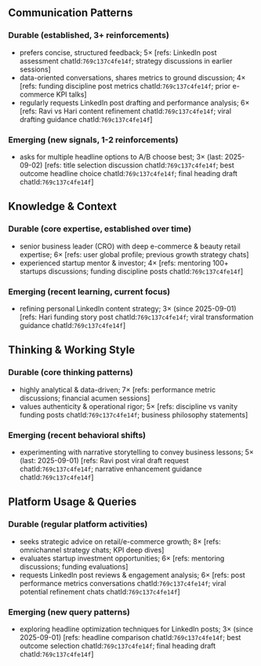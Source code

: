 ## Communication Patterns
### Durable (established, 3+ reinforcements)
- prefers concise, structured feedback; 5× [refs: LinkedIn post assessment chatId:`769c137c4fe14f`; strategy discussions in earlier sessions]
- data-oriented conversations, shares metrics to ground discussion; 4× [refs: funding discipline post metrics chatId:`769c137c4fe14f`; prior e-commerce KPI talks]
- regularly requests LinkedIn post drafting and performance analysis; 6× [refs: Ravi vs Hari content refinement chatId:`769c137c4fe14f`; viral drafting guidance chatId:`769c137c4fe14f`]

### Emerging (new signals, 1-2 reinforcements)
- asks for multiple headline options to A/B choose best; 3× (last: 2025-09-02) [refs: title selection discussion chatId:`769c137c4fe14f`; best outcome headline choice chatId:`769c137c4fe14f`; final heading draft chatId:`769c137c4fe14f`]

## Knowledge & Context
### Durable (core expertise, established over time)
- senior business leader (CRO) with deep e-commerce & beauty retail expertise; 6× [refs: user global profile; previous growth strategy chats]
- experienced startup mentor & investor; 4× [refs: mentoring 100+ startups discussions; funding discipline posts chatId:`769c137c4fe14f`]

### Emerging (recent learning, current focus)
- refining personal LinkedIn content strategy; 3× (since 2025-09-01) [refs: Hari funding story post chatId:`769c137c4fe14f`; viral transformation guidance chatId:`769c137c4fe14f`]

## Thinking & Working Style
### Durable (core thinking patterns)
- highly analytical & data-driven; 7× [refs: performance metric discussions; financial acumen sessions]
- values authenticity & operational rigor; 5× [refs: discipline vs vanity funding posts chatId:`769c137c4fe14f`; business philosophy statements]

### Emerging (recent behavioral shifts)
- experimenting with narrative storytelling to convey business lessons; 5× (last: 2025-09-01) [refs: Ravi post viral draft request chatId:`769c137c4fe14f`; narrative enhancement guidance chatId:`769c137c4fe14f`]

## Platform Usage & Queries
### Durable (regular platform activities)
- seeks strategic advice on retail/e-commerce growth; 8× [refs: omnichannel strategy chats; KPI deep dives]
- evaluates startup investment opportunities; 6× [refs: mentoring discussions; funding evaluations]
- requests LinkedIn post reviews & engagement analysis; 6× [refs: post performance metrics conversations chatId:`769c137c4fe14f`; viral potential refinement chats chatId:`769c137c4fe14f`]

### Emerging (new query patterns)
- exploring headline optimization techniques for LinkedIn posts; 3× (since 2025-09-01) [refs: headline comparison chatId:`769c137c4fe14f`; best outcome selection chatId:`769c137c4fe14f`; final heading draft chatId:`769c137c4fe14f`]